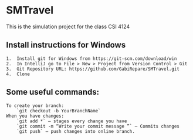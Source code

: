 # SMTravel
This is the simulation project for the class CSI 4124

## Install instructions for Windows
    1.	Install git for Windows from https://git-scm.com/download/win
    2.	In IntelliJ go to File > New > Project from Version Control > Git
    3.	Git Repository URL: https://github.com/GabiRepare/SMTravel.git
    4.	Clone

## Some useful commands:
    To create your branch:
	    `git checkout -b YourBranchName`
    When you have changes:
    	`git add *` – stages every change you have
	    `git commit -m “Write your commit message ”` – Commits changes
	    `git push` – push changes into online branch.
